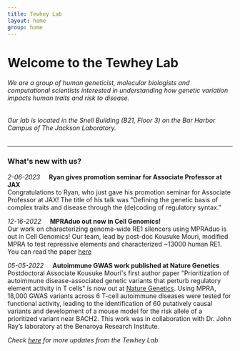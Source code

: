 ```yaml
---
title: Tewhey Lab
layout: home
group: home
---
```


# Welcome to the Tewhey Lab
###### We are a group of human geneticist, molecular biologists and computational scientists interested in understanding how genetic variation impacts human traits and risk to disease.
###### Our lab is located in the Snell Building (B21, Floor 3) on the Bar Harbor Campus of The Jackson Laboratory.

---

### What's new with us?
_2-06-2023_ &nbsp; &nbsp; **Ryan gives promotion seminar for Associate Professor at JAX** <br>
Congratulations to Ryan, who just gave his promotion seminar for Associate Professor at JAX! The title of his talk was "Defining the genetic basis of complex traits and disease through the (de)coding of regulatory syntax." 


_12-16-2022_ &nbsp; &nbsp; **MPRAduo out now in Cell Genomics!** <br>
Our work on characterizing genome-wide RE1 silencers using MPRAduo is out in Cell Genomics! Our team, lead by post-doc Kousuke Mouri, modified MPRA to test repressive elements and characterized ~13000 human RE1. You can read the paper [here](https://www.cell.com/cell-genomics/pdfExtended/S2666-979X(22)00192-6)


_05-05-2022_ &nbsp; &nbsp; **Autoimmune GWAS work published at Nature Genetics** <br>
Postdoctoral Associate Kousuke Mouri's first author paper "Prioritization of autoimmune disease-associated genetic variants that perturb regulatory element activity in T cells" is now out at [Nature Genetics](https://www.nature.com/articles/s41588-022-01056-5). Using MPRA, 18,000 GWAS variants across 6 T-cell autoimmune diseases were tested for functional activity, leading to the identification of 60 putatively causal variants and development of a mouse model for the risk allele of a prioritized variant near BACH2. This work was in collaboration with Dr. John Ray’s laboratory at the Benaroya Research Institute. 


_Check [here](https://tewhey-lab.github.io/news/) for more updates from the Tewhey Lab_
